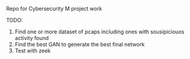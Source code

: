 Repo for Cybersecurity M project work

TODO:
1) Find one or more dataset of pcaps including ones with sousipiciouos activity found
2) Find the best GAN to generate the best final network 
3) Test with zeek
